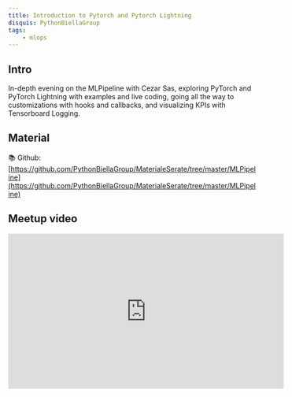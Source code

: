```yaml
---
title: Introduction to Pytorch and Pytorch Lightning
disquis: PythonBiellaGroup
tags:
    - mlops
---
```


## Intro

In-depth evening on the MLPipeline with Cezar Sas, exploring PyTorch and PyTorch Lightning with examples and live coding, going all the way to customizations with hooks and callbacks, and visualizing KPIs with Tensorboard Logging.

## Material

📚 Github:
[https://github.com/PythonBiellaGroup/MaterialeSerate/tree/master/MLPipeline](https://github.com/PythonBiellaGroup/MaterialeSerate/tree/master/MLPipeline)

## Meetup video
<iframe width="560" height="315" src="https://www.youtube.com/embed/KGRLyZlvOQA?si=j_K1yh7vkLqQtZZb" title="YouTube video player" frameborder="0" allow="accelerometer; autoplay; clipboard-write; encrypted-media; gyroscope; picture-in-picture; web-share" allowfullscreen></iframe>